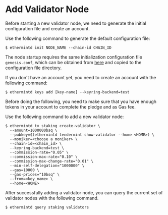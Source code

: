 # Add Validator Node

Before starting a new validator node, we need to generate the initial configuration file and create an account.

Use the following command to generate the default configuration file:

```
$ ethermintd init NODE_NAME --chain-id CHAIN_ID
```

The node startup requires the same initialization configuration file `genesis.conf`, which can be obtained from [here](https://github.com/b2network/b2-node.git) and copied to the configuration file directory.

If you don't have an account yet, you need to create an account with the following command:
```
$ ethermintd keys add [key-name] --keyring-backend=test
```

Before doing the following, you need to make sure that you have enough tokens in your account to complete the pledge and as Gas fee.

Use the following command to add a new validator node:

```
$ ethermintd tx staking create-validator \
  --amount=1000000bsq \
  --pubkey=$(ethermintd tendermint show-validator --home <HOME>) \
  --moniker=<choose a moniker> \
  --chain-id=<chain_id> \
  --keyring-backend=test \
  --commission-rate="0.05" \
  --commission-max-rate="0.10" \
  --commission-max-change-rate="0.01" \
  --min-self-delegation="1000000" \
  --gas=10000 \
  --gas-prices="10bsq" \
  --from=<key_name> \
  --home=<HOME>
```

After successfully adding a validator node, you can query the current set of validator nodes with the following command.

```
$ ethermintd query staking validators
```